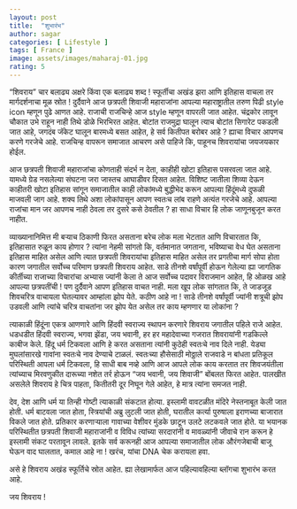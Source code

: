 ```yaml
---
layout: post
title:  "शुभारंभ"
author: sagar
categories: [ Lifestyle ]
tags: [ France ]
image: assets/images/maharaj-01.jpg
rating: 5
---
```


“शिवराय” चार बलाढ्य अक्षरे किंवा एक बलाढ्य शब्द ! स्फूर्तीचा अखंड झरा आणि इतिहास वाचला तर मार्गदर्शनाचा मूळ स्रोत ! दुर्दैवाने आज छत्रपती शिवाजी महाराजांना आपल्या महाराष्ट्रातील तरुण पिढी style icon म्हणून पुढे आणत आहे. राजाची राजचिन्हे आज style म्हणून वापरली जात आहेत. चंद्रकोर लावून चौकात उभे राहून नाही तिथे डोळे भिरभिरत आहेत. बोटांत राजमुद्रा घालून त्याच बोटांत सिगारेट पकडली जात आहे, जगदंब जॅकेट घालून बारमध्ये बसत आहेत, हे सर्व कितीपत बरोबर आहे ? ह्याचा विचार आपणच करणे गरजेचे आहे. राजचिन्ह वापरून समाजात आचरण असे पाहिजे कि, पाहूनच शिवरायांचा जयजयकार होईल.

आज छत्रपती शिवाजी महाराजांचा कोणताही संदर्भ न देता, काहीही खोटा इतिहास पसरवला जात आहे. यामध्ये ग्रेड नसलेल्या संघटना जरा जास्तच आघाडीवर दिसत आहेत. विशिष्ट जातीला शिव्या देऊन काहीतरी खोटा इतिहास सांगून समाजातील काही लोकांमध्ये बुद्धीभेद करून आपल्या हिंदूंमध्ये दुफळी माजवली जाग आहे. शक्य तिथे अशा लोकांपासून आपण स्वतःच लांब राहणे अत्यंत गरजेचे आहे. आपल्या राजांचा मान जर आपणच नाही ठेवला तर दुसरे कसे ठेवतील ? हा साधा विचार हि लोक जाणूनबुजून करत नाहीत.

व्याख्यानानिमित्त मी बऱ्याच ठिकाणी फिरत असताना बरेच लोक मला भेटतात आणि विचारतात कि, इतिहासात रुळून काय होणार ? त्यांना नेहमी सांगतो कि, वर्तमानात जगताना, भविष्याचा वेध घेत असताना इतिहास माहित असेल आणि त्यात छत्रपती शिवरायांचा इतिहास माहित असेल तर प्रगतीचा मार्ग सोपा होता कारण जगातील सर्वोच्च परिमाण छत्रपती शिवराय आहेत. साडे तीनशे वर्षांपूर्वी होऊन गेलेल्या ह्या जागतिक कीर्तीच्या राजाच्या विचारांचा अभ्यास ज्यांनी केला ते आज सर्वोच्च पदावर विराजमान आहेत, हि ओळख आहे आपल्या छत्रपतींची ! पण दुर्दैवाने आपण इतिहास वाचत नाही. मला खूप लोक सांगतात कि, ते जाडजूड शिवचरित्र वाचायला घेतल्यावर आम्हांला झोप येते. कठीण आहे ना ! साडे तीनशे वर्षांपूर्वी ज्यांनी शत्रूची झोप उडवली आणि त्यांचे चरित्र वाचतांना जर झोप येत असेल तर काय म्हणणार या लोकांना ?

त्याकाळी हिंदूंना एकत्र आणणारे आणि हिंदवी स्वराज्य स्थापन करणारे शिवराय जगातील पहिले राजे आहेत. धडधडीत हिंदवी स्वराज्य, भगवा झेंडा, जय भवानी, हर हर महादेवाच्या गजरात शिवरायांनी गडकिल्ले काबीज केले. हिंदू धर्म टिकवला आणि हे करत असताना त्यांनी कुठेही स्वतःचे नाव दिले नाही. येड्या मुघलांसारखे गावांना स्वतःचे नाव देण्याचे टाळलं. स्वतःच्या हौसेसाठी मोठ्ठाले राजवाडे न बांधता प्रतिकूल परिस्थिती आपला धर्म टिकवला, हि साधी बाब नव्हे आणि आज आपले लोक काय करतात तर शिवजयंतीला त्यांच्याच मिरवणुकीत दारूच्या नशेत तर्र  होऊन “जय भवानी, जय शिवाजी” बोंबलत फिरत आहेत. पालखीत असलेले शिवराय हे चित्र पाहता, कितीतरी दूर निघून गेले आहेत, हे मात्र त्यांना समजत नाही.

देव, देश आणि धर्म या तिन्ही गोष्टी त्याकाळी संकटात होत्या. इस्लामी वावटळीत मंदिरे नेस्तनाबूत केली जात होती. धर्म बाटवला जात होता, स्त्रियांची अब्रु लुटली जात होती, घरातील कर्त्या पुरुषाला इराणच्या बाजारात विकले जात होते. प्रतिकार करणाऱ्याला गावाच्या वेशीवर मुंडके छाटून उलटे लटकवले जात होते. या भयानक परिस्थितीत छत्रपती शिवाजी महाराजांनी व विविध त्यांच्या सरदारांनी व मावळ्यांनी जीवाचे रान करून हे इस्लामी संकट परतावून लावले. इतके सर्व करूनही आज आपल्या समाजातील लोक औरंगजेबाची बाजू घेऊन वाद घालतात, कमाल आहे ना ! खरंच, यांचा DNA चेक करायला हवा. 

असे हे शिवराय अखंड स्फूर्तिचे स्रोत आहेत. ह्या लेखामार्फत आज पहिल्यावहिल्या ब्लॉगचा शुभारंभ करत आहे. 

जय शिवराय !
